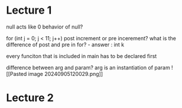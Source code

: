 # Lecture  1
null acts like 0
behavior of null?


for (int j = 0; j < 11; j++) post increment or pre 
incerement?
what is the difference of post and pre in for? - answer : int k


every funciton that is included in main has to be declared first


difference between arg and param? 
arg is an instantiation of param
![[Pasted image 20240905120029.png]]
# Lecture 2

